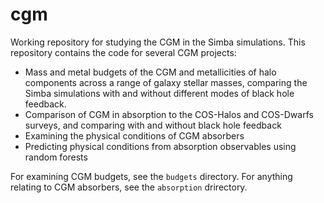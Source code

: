 # cgm
Working repository for studying the CGM in the Simba simulations.
This repository contains the code for several CGM projects:
- Mass and metal budgets of the CGM and metallicities of halo components across a range of galaxy stellar masses, comparing the Simba
simulations with and without different modes of black hole feedback.
- Comparison of CGM in absorption to the COS-Halos and COS-Dwarfs surveys, and comparing with and without black hole feedback
- Examining the physical conditions of CGM absorbers
- Predicting physical conditions from absorption observables using random forests

For examining CGM budgets, see the `budgets` directory. For anything relating to CGM absorbers, see the `absorption` drirectory.
